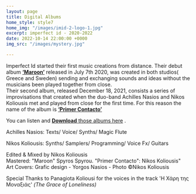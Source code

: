 ```yaml
---
layout: page
title: Digital Albums
home_style: style7
home_img: "/images/imid-2-logo-1.jpg"
excerpt: imperfect id - 2020-2022
date: 2022-10-14 22:00:00 +0000
img_src: "/images/mystery.jpg"

---
```

Imperfect Id started their first music creations from distance. Their debut album <a href="https://imperfectid.bandcamp.com/album/maroon" target="blank">**‘Maroon’**</a> released in July 7th 2020, was created in both studios( Greece and Sweden) sending and exchanging sounds and ideas without the musicians been played together from close.  
Their second album, released December 18, 2021, consists a series of improvisations that created when the duo-band Achilles Nasios and Nikos Koliousis met and played from close for the first time. For this reason the name of the album is <a href="https://imperfectid.bandcamp.com/album/primer-contacto" target="blank">**‘Primer Contacto’**</a>

You can listen and <a href="https://imperfectid.bandcamp.com//" target="blank"> **Download** those albums here</a> .

Achilles Nasios: Texts/ Voice/ Synths/ Magic Flute

Nikos Koliousis: Synths/ Samplers/ Programming/ Voice Fx/ Guitars

Edited & Mixed by Nikos Koliousis  
Mastered: "Maroon" Spyros Spyrou. "Primer Contacto": Nikos Koliousis"  
Art Covers: Grafic design - Yorgos Nasios - Photo ©Nikos Koliousis

Special Thanks to Panagiota Koliousi for the voices in the track 'Η Χάρη της Μοναξιάς' _(The Grace of Loneliness)_